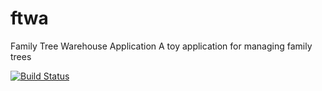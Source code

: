 # ftwa
Family Tree Warehouse Application
A toy application for managing family trees

[![Build Status](https://travis-ci.com/ferittuncer/ftwa.svg?token=pN8tNxest1RTQcobGe4x&branch=master)](https://travis-ci.com/ferittuncer/ftwa)


